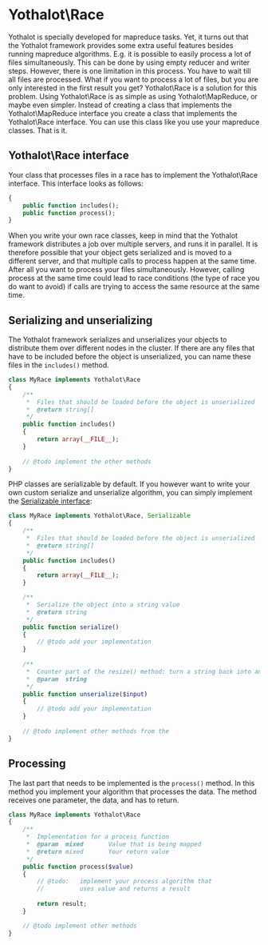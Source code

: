 # Yothalot\Race

Yothalot is specially developed for mapreduce tasks. Yet, it turns out that 
the Yothalot framework provides some extra useful features besides running 
mapreduce algorithms. E.g. it is possible to easily process a lot of files
simultaneously. This can be done by using empty reducer and writer steps. 
However, there is one limitation in this process. You have to wait till
all files are processed. What if you want to process a lot of files, but
you are only interested in the first result you get? Yothalot\Race is a
solution for this problem. Using Yothalot\Race is as simple as using 
Yothalot\MapReduce, or maybe even simpler. Instead of creating a class
that implements the Yothalot\MapReduce interface you create a class that
implements the Yothalot\Race interface. You can  use this class like you
use your mapreduce classes. That is it. 

## Yothalot\Race interface

Your class that processes files in a race has to implement the Yothalot\Race
interface. This interface looks as follows:
```php
{
    public function includes();
    public function process();
}
```
When you write your own race classes, keep in mind that the Yothalot
framework distributes a job over multiple servers, and runs it in parallel. 
It is therefore possible that your object gets serialized and is moved to
a different server, and that multiple calls to process happen at the same time.
After all you want to process your files simultaneously. However, calling 
process at the same time could lead to race conditions (the type of race 
you do want to avoid) if calls are trying to access the same resource
at the same time.

## Serializing and unserializing

The Yothalot framework serializes and unserializes your objects to distribute them
over different nodes in the cluster. If there are any files that have to be
included before the object is unserialized, you can name these files in the
`includes()` method.

```php
class MyRace implements Yothalot\Race
{
    /**
     *  Files that should be loaded before the object is unserialized
     *  @return string[]
     */
    public function includes()
    {
        return array(__FILE__);
    }
    
    // @todo implement the other methods
}
```

PHP classes are serializable by default. If you however want to write your own
custom serialize and unserialize algorithm, you can simply implement the
[Serializable interface](http://php.net/manual/en/class.serializable.php):

```php
class MyRace implements Yothalot\Race, Serializable
{
    /**
     *  Files that should be loaded before the object is unserialized
     *  @return string[]
     */
    public function includes()
    {
        return array(__FILE__);
    }

    /**
     *  Serialize the object into a string value
     *  @return string
     */
    public function serialize()
    {
        // @todo add your implementation
    }
    
    /**
     *  Counter part of the resize() method: turn a string back into an object
     *  @param  string
     */
    public function unserialize($input)
    {
        // @todo add your implementation
    }
    
    // @todo implement other methods from the 
}
```

## Processing

The last part that needs to be implemented is the `process()` method. In this
method you implement your algorithm that processes the data. The method receives
one parameter, the data, and has to return.

```php
class MyRace implements Yothalot\Race
{
    /**
     *  Implementation for a process function
     *  @param  mixed       Value that is being mapped
     *  @return mixed       Your return value
     */
    public function process($value)
    {
        // @todo:   implement your process algorithm that 
        //          uses value and returns a result         
        
        return result;
    }

    // @todo implement other methods
}
```


